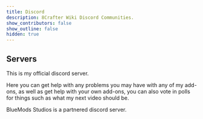 ```yaml
---
title: Discord
description: 8Crafter Wiki Discord Communities.
show_contributors: false
show_outline: false
hidden: true
---
```


## Servers

<CardGrid>
<Card
    title="8Crafter's Server"
    link="https://discord.com/invite/jrCTeHGuhx"
    image="/assets/images/discord/8Crafter.gif"
>

This is my official discord server.

Here you can get help with any problems you may have with any of my add-ons, as well as get help with your own add-ons, you can also vote in polls for things such as what my next video should be.

</Card>
<Card
    title="BlueMods Studios"
    link="https://discord.gg/bluemods-anticheat-913049851531522078"
    image="/assets/images/discord/ic_blue.png"
>

BlueMods Studios is a partnered discord server.

</Card>

<!-- <Card
    title="Additional Servers"
    link="/meta/useful-links#discord-links"
    image="/assets/images/homepage/discord.png"
>

"We maintain an active list of community discords as well, which you can find on our Useful Links page."

</Card> -->

</CardGrid>

